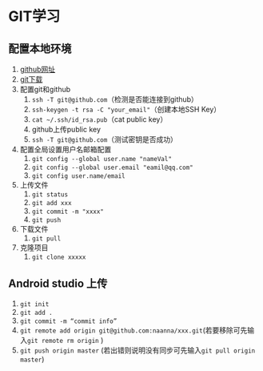 # GIT学习

## 配置本地环境

1. [github网址](https://github.com/)
1. [git下载](https://git-scm.com/download/win)
1. 配置git和github
	1. `ssh -T git@github.com`（检测是否能连接到github）
	1. `ssh-keygen -t rsa -C "your_email"`（创建本地SSH Key）
	1. `cat ~/.ssh/id_rsa.pub`（cat public key）
	1. github上传public key
	1. `ssh -T git@github.com`（测试密钥是否成功）
1. 配置全局设置用户名邮箱配置
	1. `git config --global user.name "nameVal"`
	1. `git config --global user.email "eamil@qq.com"`
	1. `git config user.name/email`
1. 上传文件
	1. `git status`
	1. `git add xxx`
	1. `git commit -m "xxxx"`
	1. `git push`
1. 下载文件
	1. `git pull`
1. 克隆项目
	1. `git clone xxxxx`
## Android studio 上传
1. `git init`
1. `git add .`
1. `git commit -m “commit info”`
1. `git remote add origin git@github.com:naanna/xxx.git`(若要移除可先输入`git remote rm origin` )
1. `git push origin master` (若出错则说明没有同步可先输入`git pull origin master`)
